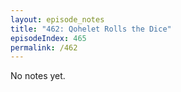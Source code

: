 ```yaml
---
layout: episode_notes
title: "462: Qohelet Rolls the Dice"
episodeIndex: 465
permalink: /462
---
```

No notes yet.
